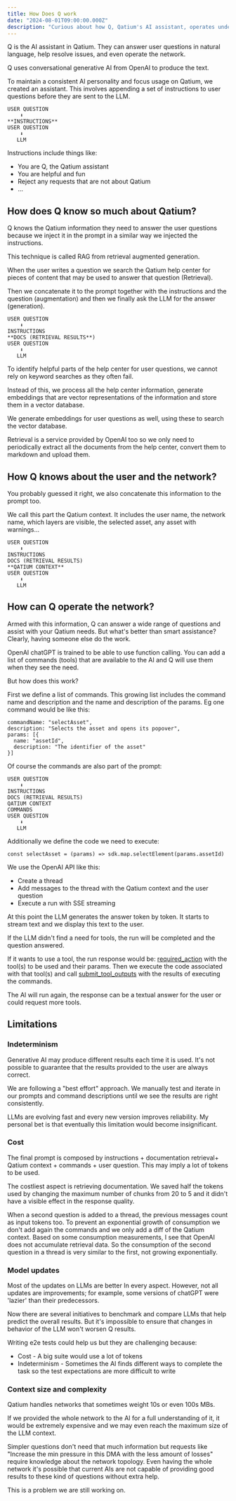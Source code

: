 ```yaml
---
title: How Does Q work
date: "2024-08-01T09:00:00.000Z"
description: "Curious about how Q, Qatium's AI assistant, operates under the hood? Dive into the technical details of this tool that leverages OpenAI's generative AI to handle user queries, troubleshoot issues, and manage network operations. Learn how the Retrieval-Augmented Generation (RAG) is used to combine instructions, help center data, and user context for precise responses. Discover how Q integrates predefined commands to execute network tasks, and explore the challenges faced, such as AI response variability, token costs, and handling large network data. This article offers a deep dive into the implementation and the technical decisions."
---
```


Q is the AI assistant in Qatium. They can answer user questions in natural language, help resolve issues, and even operate the network.

Q uses conversational generative AI from OpenAI to produce the text.

To maintain a consistent AI personality and focus usage on Qatium, we created an assistant. This involves appending a set of instructions to user questions before they are sent to the LLM.

```
USER QUESTION
    ⬇️
**INSTRUCTIONS**
USER QUESTION
    ⬇️
   LLM
```

Instructions include things like:

- You are Q, the Qatium assistant
- You are helpful and fun
- Reject any requests that are not about Qatium
- ...

## How does Q know so much about Qatium?

Q knows the Qatium information they need to answer the user questions because we inject it in the prompt in a similar way we injected the instructions.

This technique is called RAG from retrieval augmented generation.

When the user writes a question we search the Qatium help center for pieces of content that may be used to answer that question (Retrieval).

Then we concatenate it to the prompt together with the instructions and the question (augmentation) and then we finally ask the LLM for the answer (generation).

```
USER QUESTION
    ⬇️
INSTRUCTIONS
**DOCS (RETRIEVAL RESULTS**)
USER QUESTION
    ⬇️
   LLM
```

To identify helpful parts of the help center for user questions, we cannot rely on keyword searches as they often fail.

Instead of this, we process all the help center information, generate embeddings that are vector representations of the information and store them in a vector database.

We generate embeddings for user questions as well, using these to search the vector database.

Retrieval is a service provided by OpenAI too so we only need to periodically extract all the documents from the help center, convert them to markdown and upload them.

## How Q knows about the user and the network?

You probably guessed it right, we also concatenate this information to the prompt too.

We call this part the Qatium context. It includes the user name, the network name, which layers are visible, the selected asset, any asset with warnings...

```
USER QUESTION
    ⬇️
INSTRUCTIONS
DOCS (RETRIEVAL RESULTS)
**QATIUM CONTEXT**
USER QUESTION
    ⬇️
   LLM
```

## How can Q operate the network?

Armed with this information, Q can answer a wide range of questions and assist with your Qatium needs. But what's better than smart assistance? Clearly, having someone else do the work.

OpenAI chatGPT is trained to be able to use function calling. You can add a list of commands (tools) that are available to the AI and Q will use them when they see the need.

But how does this work?

First we define a list of commands. This growing list includes the command name and description and the name and description of the params. Eg one command would be like this:

```
commandName: "selectAsset",
description: "Selects the asset and opens its popover",
params: [{
  name: "assetId",
  description: "The identifier of the asset"
}]
```

Of course the commands are also part of the prompt:

```
USER QUESTION
    ⬇️
INSTRUCTIONS
DOCS (RETRIEVAL RESULTS)
QATIUM CONTEXT
COMMANDS
USER QUESTION
    ⬇️
   LLM
```

Additionally we define the code we need to execute:

```
const selectAsset = (params) => sdk.map.selectElement(params.assetId)
```

We use the OpenAI API like this:

- Create a thread
- Add messages to the thread with the Qatium context and the user question
- Execute a run with SSE streaming

At this point the LLM generates the answer token by token. It starts to stream text and we display this text to the user.

If the LLM didn't find a need for tools, the run will be completed and the question answered.

If it wants to use a tool, the run response would be: [required_action](https://platform.openai.com/docs/api-reference/runs/object#runs/object-required_action) with the tool(s) to be used and their params. Then we execute the code associated with that tool(s) and call [submit_tool_outputs](https://platform.openai.com/docs/api-reference/runs/submitToolOutputs) with the results of executing the commands.

The AI will run again, the response can be a textual answer for the user or could request more tools.

## Limitations

### Indeterminism

Generative AI may produce different results each time it is used. It's not possible to guarantee that the results provided to the user are always correct.

We are following a "best effort" approach. We manually test and iterate in our prompts and command descriptions until we see the results are right consistently.

LLMs are evolving fast and every new version improves reliability. My personal bet is that eventually this limitation would become insignificant.

### Cost

The final prompt is composed by instructions + documentation retrieval+ Qatium context + commands + user question. This may imply a lot of tokens to be used.

The costliest aspect is retrieving documentation. We saved half the tokens used by changing the maximum number of chunks from 20 to 5 and it didn't have a visible effect in the response quality.

When a second question is added to a thread, the previous messages count as input tokens too. To prevent an exponential growth of consumption we don't add again the commands and we only add a diff of the Qatium context. Based on some consumption measurements, I see that OpenAI does not accumulate retrieval data. So the consumption of the second question in a thread is very similar to the first, not growing exponentially.

### Model updates

Most of the updates on LLMs are better In every aspect. However, not all updates are improvements; for example, some versions of chatGPT were 'lazier' than their predecessors.

Now there are several initiatives to benchmark and compare LLMs that help predict the overall results. But it's impossible to ensure that changes in behavior of the LLM won't worsen Q results.

Writing e2e tests could help us but they are challenging because:

- Cost - A big suite would use a lot of tokens
- Indeterminism - Sometimes the AI finds different ways to complete the task so the test expectations are more difficult to write

### Context size and complexity

Qatium handles networks that sometimes weight 10s or even 100s MBs.

If we provided the whole network to the AI for a full understanding of it, it would be extremely expensive and we may even reach the maximum size of the LLM context.

Simpler questions don't need that much information but requests like "Increase the min pressure in this DMA with the less amount of losses" require knowledge about the network topology. Even having the whole network it's possible that current AIs are not capable of providing good results to these kind of questions without extra help.

This is a problem we are still working on.
